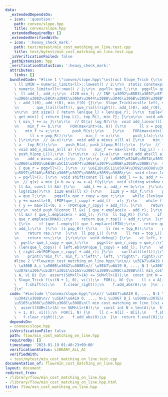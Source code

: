 ```yaml
---
data:
  _extendedDependsOn:
  - icon: ':question:'
    path: convex/slope.hpp
    title: convex/slope.hpp
  _extendedRequiredBy: []
  _extendedVerifiedWith:
  - icon: ':heavy_check_mark:'
    path: test/mytest/min_cost_matching_on_line.test.cpp
    title: test/mytest/min_cost_matching_on_line.test.cpp
  _isVerificationFailed: false
  _pathExtension: hpp
  _verificationStatusIcon: ':heavy_check_mark:'
  attributes:
    links: []
  bundledCode: "#line 1 \"convex/slope.hpp\"\nstruct Slope_Trick {\r\n  static constexpr\
    \ ll LMIN = numeric_limits<ll>::lowest() / 2;\r\n  static constexpr ll RMAX =\
    \ numeric_limits<ll>::max() / 2;\r\n  pq<ll> que_l;\r\n  pqg<ll> que_r;\r\n\r\n\
    \  ll add_l, add_r;\r\n  i128 min_f; // INF \u3092\u8DB3\u3057\u5F15\u304D\u3057\
    \u3066\u3082\u58CA\u308C\u306A\u3044\u3088\u3046\u306B\u3059\u308B\r\n\r\n  Slope_Trick()\
    \ : add_l(0), add_r(0), min_f(0) {}\r\n  Slope_Trick(vc<ll> left, vc<ll> right)\r\
    \n      : que_l(all(left)), que_r(all(right)), add_l(0), add_r(0), min_f(0) {}\r\
    \n\r\n  int size() { return len(que_l) + len(que_r); }\r\n  tuple<ll, ll, i128>\
    \ get_min() { return {top_L(), top_R(), min_f}; }\r\n\r\n  void add_const(ll a)\
    \ { min_f += a; }\r\n\r\n  // O(|a| log N)\r\n  void add_linear(ll a, ll b) {\r\
    \n    min_f += b;\r\n    FOR(max<int>(a, 0)) {\r\n      ll x = pop_L();\r\n  \
    \    min_f += x;\r\n      push_R(x);\r\n    }\r\n    FOR(max<int>(-a, 0)) {\r\n\
    \      ll x = pop_R();\r\n      min_f -= x;\r\n      push_L(x);\r\n    }\r\n \
    \ }\r\n\r\n  // (a-x)+\r\n  void add_a_minus_x(ll a) {\r\n    min_f += max<ll>(0,\
    \ a - top_R());\r\n    push_R(a), push_L(pop_R());\r\n  }\r\n  // (x-a)+\r\n \
    \ void add_x_minus_a(ll a) {\r\n    min_f += max<ll>(0, top_L() - a);\r\n    push_L(a),\
    \ push_R(pop_L());\r\n  }\r\n\r\n  // |x-a|\r\n  void add_abs(ll a) {\r\n    add_a_minus_x(a);\r\
    \n    add_x_minus_a(a);\r\n  }\r\n\r\n  // \u5897\u52A0\u5074\u3092\u6D88\u3057\
    \u3066\u3001\u6E1B\u5C11\u5074\u306E\u307F\u306B\u3059\u308B\r\n  void clear_right()\
    \ { que_r = pqg<ll>(); }\r\n  // \u6E1B\u5C11\u5074\u3092\u6D88\u3057\u3066\u3001\
    \u5897\u52A0\u5074\u306E\u307F\u306B\u3059\u308B\r\n  void clear_left() { que_l\
    \ = pq<ll>(); }\r\n  void shift(const ll &a) { add_l += a, add_r += a; }\r\n\r\
    \n  // g(x) = min_{x-b <= y <= x-a} f(y)\r\n  void sliding_window_minimum(const\
    \ ll &a, const ll &b) {\r\n    add_l += a, add_r += b;\r\n  }\r\n\r\n  // O(size\
    \ log(size))\r\n  i128 eval(ll x) {\r\n    i128 y = min_f;\r\n    pq<ll> que_l_copy\
    \ = que_l;\r\n    pqg<ll> que_r_copy = que_r;\r\n    while (len(que_l_copy)) {\
    \ y += max<ll>(0, (POP(que_l_copy) + add_l) - x); }\r\n    while (len(que_r_copy))\
    \ { y += max<ll>(0, x - (POP(que_r_copy) + add_r)); }\r\n    return y;\r\n  }\r\
    \n\r\n  void push_R(const ll &x) { que_r.emplace(x - add_r); }\r\n  void push_L(const\
    \ ll &x) { que_l.emplace(x - add_l); }\r\n  ll top_R() {\r\n    if (que_r.empty())\
    \ que_r.emplace(RMAX);\r\n    return que_r.top() + add_r;\r\n  }\r\n  ll top_L()\
    \ {\r\n    if (que_l.empty()) que_l.emplace(LMIN);\r\n    return que_l.top() +\
    \ add_l;\r\n  }\r\n  ll pop_R() {\r\n    ll res = top_R();\r\n    que_r.pop();\r\
    \n    return res;\r\n  }\r\n  ll pop_L() {\r\n    ll res = top_L();\r\n    que_l.pop();\r\
    \n    return res;\r\n  }\r\n\r\n  void debug() {\r\n    vi left, right;\r\n  \
    \  pq<ll> que_l_copy = que_l;\r\n    pqg<ll> que_r_copy = que_r;\r\n    while\
    \ (len(que_l_copy)) { left.eb(POP(que_l_copy) + add_l); }\r\n    while (len(que_r_copy))\
    \ { right.eb(POP(que_r_copy) + add_r); }\r\n    sort(all(left));\r\n    sort(all(right));\r\
    \n    print(\"min_f\", min_f, \"left\", left, \"right\", right);\r\n  }\r\n};\n\
    #line 2 \"flow/min_cost_matching_on_line.hpp\"\n\n// \u5EA7\u6A19 0, ..., N-1\
    \ \u306B A_i \u500B\u3042\u308B\n// \u5EA7\u6A19 0, ..., N-1 \u3067 B_i \u500B\
    \u307E\u3067\u53D7\u3051\u5165\u308C\u3089\u308C\u308B\nll min_cost_matching_on_line_1(vi\
    \ A, vi B) {\n  assert(SUM<ll>(A) <= SUM<ll>(B));\n  const int N = len(A);\n \
    \ Slope_Trick f(vi(N + 1, 0), vi());\n  FOR(i, N) {\n    ll c = A[i] - B[i];\n\
    \    f.shift(c);\n    f.clear_right();\n    f.add_abs(0);\n  }\n  return f.eval(0);\n\
    }\n"
  code: "#include \"convex/slope.hpp\"\n\n// \u5EA7\u6A19 0, ..., N-1 \u306B A_i \u500B\
    \u3042\u308B\n// \u5EA7\u6A19 0, ..., N-1 \u3067 B_i \u500B\u307E\u3067\u53D7\u3051\
    \u5165\u308C\u3089\u308C\u308B\nll min_cost_matching_on_line_1(vi A, vi B) {\n\
    \  assert(SUM<ll>(A) <= SUM<ll>(B));\n  const int N = len(A);\n  Slope_Trick f(vi(N\
    \ + 1, 0), vi());\n  FOR(i, N) {\n    ll c = A[i] - B[i];\n    f.shift(c);\n \
    \   f.clear_right();\n    f.add_abs(0);\n  }\n  return f.eval(0);\n}\n"
  dependsOn:
  - convex/slope.hpp
  isVerificationFile: false
  path: flow/min_cost_matching_on_line.hpp
  requiredBy: []
  timestamp: '2023-01-19 01:40:23+09:00'
  verificationStatus: LIBRARY_ALL_AC
  verifiedWith:
  - test/mytest/min_cost_matching_on_line.test.cpp
documentation_of: flow/min_cost_matching_on_line.hpp
layout: document
redirect_from:
- /library/flow/min_cost_matching_on_line.hpp
- /library/flow/min_cost_matching_on_line.hpp.html
title: flow/min_cost_matching_on_line.hpp
---
```

